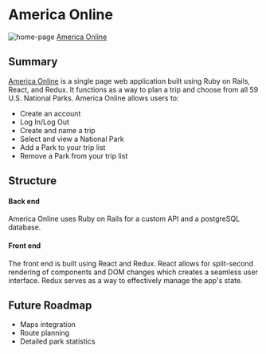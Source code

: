 # America Online
![home-page]
[America Online][america-online]

## Summary

[America Online][america-online] is a single page web application built using Ruby on Rails, React, and Redux. It functions as a way to plan a trip and choose from all 59 U.S. National Parks. America Online allows users to: 

* Create an account
* Log In/Log Out
* Create and name a trip
* Select and view a National Park
* Add a Park to your trip list
* Remove a Park from your trip list

## Structure

#### Back end

America Online uses Ruby on Rails for a custom API and a postgreSQL database. 

#### Front end

The front end is built using React and Redux. React allows for split-second rendering of components and DOM changes which creates a seamless user interface. Redux serves as a way to effectively manage the app's state. 

## Future Roadmap

* Maps integration
* Route planning
* Detailed park statistics

[america-online]: http://www.parks-explorer.herokuapp.com
[home-page]: ./assets/images/home-page.png
